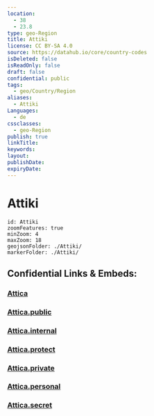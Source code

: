 ```yaml
---
location:
  - 38
  - 23.8
type: geo-Region
title: Attiki
license: CC BY-SA 4.0
source: https://datahub.io/core/country-codes
isDeleted: false
isReadOnly: false
draft: false
confidential: public
tags:
  - geo/Country/Region
aliases:
  - Attiki
Languages:
  - de
cssclasses:
  - geo-Region
publish: true
linkTitle:
keywords:
layout:
publishDate:
expiryDate:
---
```


# Attiki

```leaflet
id: Attiki
zoomFeatures: true 
minZoom: 4 
maxZoom: 18
geojsonFolder: ./Attiki/
markerFolder: ./Attiki/
```


## Confidential Links & Embeds: 

### [Attica](/_Standards/Earth/Continent/Europe/Europe~South/Greece/Regions-Greek/Attica.md) 

### [Attica.public](/_public/Earth/Continent/Europe/Europe~South/Greece/Regions-Greek/Attica.public.md) 

### [Attica.internal](/_internal/Earth/Continent/Europe/Europe~South/Greece/Regions-Greek/Attica.internal.md) 

### [Attica.protect](/_protect/Earth/Continent/Europe/Europe~South/Greece/Regions-Greek/Attica.protect.md) 

### [Attica.private](/_private/Earth/Continent/Europe/Europe~South/Greece/Regions-Greek/Attica.private.md) 

### [Attica.personal](/_personal/Earth/Continent/Europe/Europe~South/Greece/Regions-Greek/Attica.personal.md) 

### [Attica.secret](/_secret/Earth/Continent/Europe/Europe~South/Greece/Regions-Greek/Attica.secret.md)

